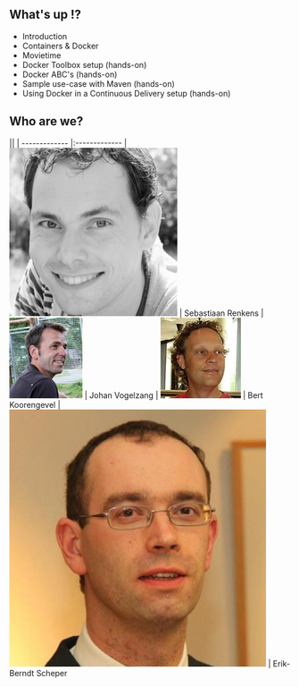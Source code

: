 ## What's up !?
- Introduction
- Containers & Docker
- Movietime
- Docker Toolbox setup (hands-on)
- Docker ABC's (hands-on)
- Sample use-case with Maven (hands-on)
- Using Docker in a Continuous Delivery setup (hands-on)


## Who are we?

||
| ------------- |:-------------
| ![headshot](images/us/sebas.jpg)      | Sebastiaan Renkens  <!-- .element: style="vertical-align: middle;" -->
| ![headshot](images/us/johan.jpg)      | Johan Vogelzang     <!-- .element: style="vertical-align: middle;" -->
| ![headshot](images/us/bert.jpg)       | Bert Koorengevel    <!-- .element: style="vertical-align: middle;" -->
| ![headshot](images/us/erikberndt.jpg) | Erik-Berndt Scheper <!-- .element: style="vertical-align: middle;" -->
